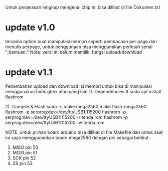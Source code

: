 Untuk penjelasan lengkap mengenai chip
ini bisa dilihat di file Dokumen.txt

# update v1.0
tersedia option buat manipulasi memori
seperti pembacaan per page dan
menulis perpage, untuk penggunaan bisa
menggunakan perintah serial ";bantuan;"
Note:
versi ini belum memiliki fungsi upload/download

# update v1.1
Penambahan upload dan download isi memori
untuk bisa di manipulasi menggunakan
tools ghex atau yang lain
1). Dependencies
    $ sudo apt install flashrom

2). Compile & Flash
      sudo -s
      make mega2560
 	  make flash-mega2560
      flashrom -p serprog:dev=/dev/ttyUSB1:115200 
      flashrom -p serprog:dev=/dev/ttyUSB1:115200 -r tenda.rom
      flashrom -p serprog:dev=/dev/ttyUSB1:115200 -w tenda.rom

NOTE:
	untuk pilihan board arduino bisa 
dilihat di file Makefile dan untuk saat 
ini saya menggunankan board mega2560
dengan pin sebagai berikut:
1) MISO pin 50
2) MOSI pin 51
3) SCK  pin 52
4) SS   pin 53